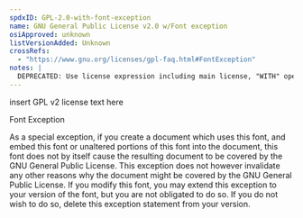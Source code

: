 ```yaml
---
spdxID: GPL-2.0-with-font-exception
name: GNU General Public License v2.0 w/Font exception
osiApproved: unknown
listVersionAdded: Unknown
crossRefs: 
  - "https://www.gnu.org/licenses/gpl-faq.html#FontException"
notes: |
  DEPRECATED: Use license expression including main license, "WITH" operator, and identifier: Font-exception-2.0
---
```


insert GPL v2 license text here

Font Exception

As a special exception, if you create a document which uses this font, and embed this font or unaltered portions of this font into the document, this font does not by itself cause the resulting document to be covered by the GNU General Public License. This exception does not however invalidate any other reasons why the document might be covered by the GNU General Public License. If you modify this font, you may extend this exception to your version of the font, but you are not obligated to do so. If you do not wish to do so, delete this exception statement from your version.
